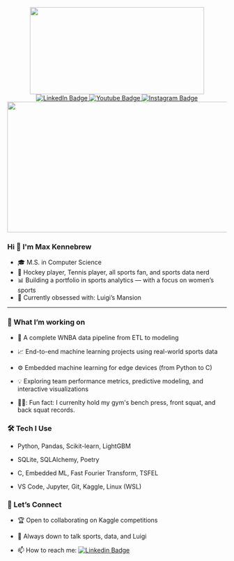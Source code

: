 

<div id="header" align="center">
  <img src="https://media.giphy.com/media/10m4dzpr5uiw6s/giphy.gif" width="400" height="200"/>
  
  <div id="badges">
  <a href="linkedin.com/in/maxinekennebrew">
    <img src="https://img.shields.io/badge/LinkedIn-blue?style=for-the-badge&logo=linkedin&logoColor=white" alt="LinkedIn Badge"/>
  </a>
  <a href="https://www.youtube.com/channel/UCnbgLBbzIJlHDTGNQhMQXHg">
    <img src="https://img.shields.io/badge/YouTube-red?style=for-the-badge&logo=youtube&logoColor=white" alt="Youtube Badge"/>
  </a>
  <a href="https://www.instagram.com/ksurant">
    <img src="https://img.shields.io/badge/Instagram-purple?style=for-the-badge&logo=instagram&logoColor=white" alt="Instagram Badge"/>
    
  </a>
       
</div>
  
  
  
  <img src="https://komarev.com/ghpvc/?username=nkennebre&style=flat-square&color=blue" alt=""/>
  
</div>
<div align="center">
  <img src="https://i.imgur.com/LmHBegx.gif" width="600" height="300"/>
</div>

### Hi 👋 I'm Max Kennebrew
- 🎓 M.S. in Computer Science
- 🏒 Hockey player, Tennis player, all sports fan, and sports data nerd
- 📊 Building a portfolio in sports analytics — with a focus on women’s sports
- 👻 Currently obsessed with: Luigi’s Mansion

---

### 🔬 What I’m working on
- 🏀 A complete WNBA data pipeline from ETL to modeling

- 📈 End-to-end machine learning projects using real-world sports data

- ⚙️ Embedded machine learning for edge devices (from Python to C)

- 💡 Exploring team performance metrics, predictive modeling, and interactive visualizations

- 🏋️‍♀️: Fun fact: I currenlty hold my gym's bench press, front squat, and back squat records.


###  🛠 Tech I Use
- Python, Pandas, Scikit-learn, LightGBM

- SQLite, SQLAlchemy, Poetry

- C, Embedded ML, Fast Fourier Transform, TSFEL

- VS Code, Jupyter, Git, Kaggle, Linux (WSL)

###  📣 Let’s Connect
- 🏆 Open to collaborating on Kaggle competitions

- 💬 Always down to talk sports, data, and Luigi

- 📫 How to reach me: [![Linkedin Badge](https://img.shields.io/badge/LinkedIn-blue?style=flat&logo=Linkedin&logoColor=white)]("linkedin.com/in/maxinekennebrew")

